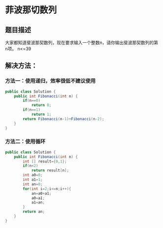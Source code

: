 # 菲波那切数列
## 题目描述
大家都知道斐波那契数列，现在要求输入一个整数n，请你输出斐波那契数列的第n项。
n<=39
## 解决方法：
### 方法一：使用递归，效率很低不建议使用
```java
public class Solution {
    public int Fibonacci(int n) {
        if(n==0)
            return 0;
        if(n==1)
            return 1;
        return Fibonacci(n-1)+Fibonacci(n-2);
    }
}
```
### 方法二：使用循环
```java
public class Solution {
    public int Fibonacci(int n) {
        int [] result={0,1};
        if(n<2)
            return result[n];
        int a0=0;
        int a1=1;
        int an=0;
        for(int i=2;i<=n;i++){
            an=a0+a1;
            a0=a1;
            a1=an;
        }
        return an;
    }
}
```
